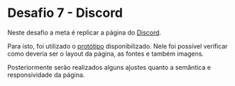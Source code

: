 # Desafio 7 - Discord

Neste desafio a meta é replicar a página do [Discord](https://discord.com/).

Para isto, foi utilizado o [protótipo](https://www.figma.com/file/NRBYrG5d4DSzObv7dpTqoM/Desafio-Responsividade---DIO) disponibilizado. Nele foi possível verificar como deveria ser o layout da página, as fontes e também imagens.

Posteriormente serão realizados alguns ajustes quanto a semântica e responsividade da página.